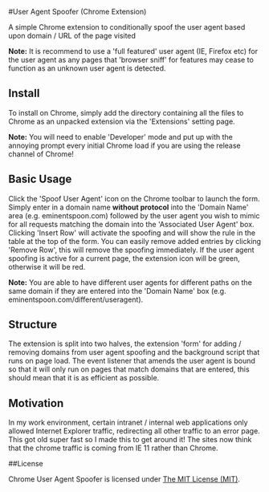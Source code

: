 #User Agent Spoofer (Chrome Extension)

A simple Chrome extension to conditionally spoof the user agent based upon domain / URL of the page visited

**Note:** It is recommend to use a 'full featured' user agent (IE, Firefox etc) for the user agent as any pages that 'browser sniff' for features may cease to function as an unknown user agent is detected.

## Install

To install on Chrome, simply add the directory containing all the files to Chrome as an unpacked extension via the 'Extensions' setting page.

**Note:** You will need to enable 'Developer' mode and put up with the annoying prompt every initial Chrome load if you are using the release channel of Chrome!

## Basic Usage

Click the 'Spoof User Agent' icon on the Chrome toolbar to launch the form. Simply enter in a domain name **without protocol** into the 'Domain Name' area (e.g. eminentspoon.com) followed by the user agent you wish to mimic for all requests matching the domain into the 'Associated User Agent' box. Clicking 'Insert Row' will activate the spoofing and will show the rule in the table at the top of the form. You can easily remove added entries by clicking 'Remove Row', this will remove the spoofing immediately. If the user agent spoofing is active for a current page, the extension icon will be green, otherwise it will be red.

**Note:** You are able to have different user agents for different paths on the same domain if they are entered into the 'Domain Name' box (e.g. eminentspoon.com/different/useragent).

## Structure

The extension is split into two halves, the extension 'form' for adding / removing domains from user agent spoofing and the background script that runs on page load. The event listener that amends the user agent is bound so that it will only run on pages that match domains that are entered, this should mean that it is as efficient as possible.

## Motivation

In my work environment, certain intranet / internal web applications only allowed Internet Explorer traffic, redirecting all other traffic to an error page. This got old super fast so I made this to get around it! The sites now think that the chrome traffic is coming from IE 11 rather than Chrome.

##License

Chrome User Agent Spoofer is licensed under [The MIT License (MIT)](LICENSE).